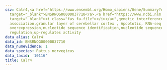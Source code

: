```yaml
---
csv: Calr4,<a href="https://www.ensembl.org/Homo_sapiens/Gene/Summary?db=core;g=ENSRNOG00000037710"
  target="_blank">ENSRNOG00000037710</a>,<a href="https://www.ncbi.nlm.nih.gov/pubmed/30467350"
  target="_blank"><i class="fas fa-file"></i></a>",genetic interference,functional
  association,granular layer of cerebellar cortex , Apoptotic, RNA-seq assay, hsf-1
  overexpression,nucleotide sequence identification,nucleotide sequence identification,transcriptional
  regulation,up-regulates activity
data_alias: Calr4
data_id: ENSRNOG00000037710
data_numevidence: 1
data_species: Rattus norvegicus
data_taxid: '10116'
title: Calr4
---
```

